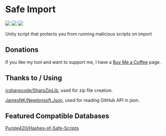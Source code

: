 # Safe Import
[![](https://img.shields.io/github/downloads/FACS01-01/Safe_Import/total.svg)](https://github.com/FACS01-01/Safe_Import/releases)
[![](https://img.shields.io/github/v/release/FACS01-01/Safe_Import)](https://github.com/FACS01-01/Safe_Import/releases/latest)
[![](https://img.shields.io/github/downloads/FACS01-01/Safe_Import/latest/total.svg)](https://github.com/FACS01-01/Safe_Import/releases/latest)

Unity script that protects you from running malicious scripts on import

## Donations
If you like my tool and want to support me, I have a [Buy Me a Coffee](https://www.buymeacoffee.com/FACS01) page.

## Thanks to / Using
[icsharpcode/SharpZipLib](https://github.com/icsharpcode/SharpZipLib), used for zip file creation.

[JamesNK/Newtonsoft.Json](https://github.com/JamesNK/Newtonsoft.Json), used for reading GitHub API in json.

## Featured Compatible Databases
[Purple420/Hashes-of-Safe-Scripts](https://github.com/Purple420/Hashes-of-Safe-Scripts)
